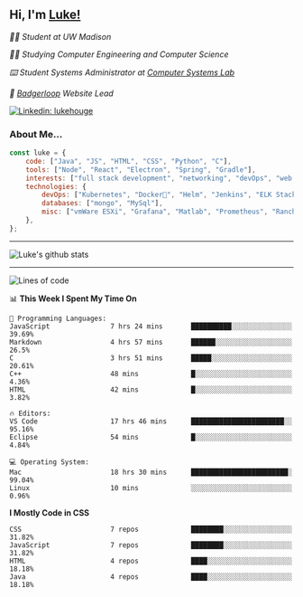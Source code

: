 <h2> Hi, I'm <a href="https://www.lukehouge.com">Luke!</a></h2>

<p><em>👨‍🎓 Student at UW Madison</em></p>
<p><em>🧑‍💻 Studying Computer Engineering and Computer Science</em></p>
<p><em>⌨️ Student Systems Administrator at <a href="https://csl.cs.wisc.edu/">Computer Systems Lab</a></em></p>
<p><em>🚆  <a href="https://badgerloop.com">Badgerloop</a> Website Lead</em></p>


[![Linkedin: lukehouge](https://img.shields.io/badge/-lukehouge-blue?style=flat-square&logo=Linkedin&logoColor=white&link=https://www.linkedin.com/in/lukehouge/)](https://www.linkedin.com/in/lukehouge/)

### About Me...  

```javascript
const luke = {
    code: ["Java", "JS", "HTML", "CSS", "Python", "C"],
    tools: ["Node", "React", "Electron", "Spring", "Gradle"],
    interests: ["full stack development", "networking", "devOps", "web dev", "photography"],
    technologies: {
        devOps: ["Kubernetes", "Docker🐳", "Helm", "Jenkins", "ELK Stack"],
        databases: ["mongo", "MySql"],
        misc: ["vmWare ESXi", "Grafana", "Matlab", "Prometheus", "Rancher", "Cisco"]
    },
};
```
---

![Luke's github stats](https://github-readme-stats.vercel.app/api?username=lukehouge&show_icons=true&theme=dracula)

---

<!--START_SECTION:waka-->
![Lines of code](https://img.shields.io/badge/From%20Hello%20World%20I%27ve%20Written-375053%20lines%20of%20code-blue)

📊 **This Week I Spent My Time On** 

```text
💬 Programming Languages: 
JavaScript               7 hrs 24 mins       ██████████░░░░░░░░░░░░░░░   39.69% 
Markdown                 4 hrs 57 mins       ██████░░░░░░░░░░░░░░░░░░░   26.5% 
C                        3 hrs 51 mins       █████░░░░░░░░░░░░░░░░░░░░   20.61% 
C++                      48 mins             █░░░░░░░░░░░░░░░░░░░░░░░░   4.36% 
HTML                     42 mins             █░░░░░░░░░░░░░░░░░░░░░░░░   3.82%

🔥 Editors: 
VS Code                  17 hrs 46 mins      ███████████████████████░░   95.16% 
Eclipse                  54 mins             █░░░░░░░░░░░░░░░░░░░░░░░░   4.84%

💻 Operating System: 
Mac                      18 hrs 30 mins      ████████████████████████░   99.04% 
Linux                    10 mins             ░░░░░░░░░░░░░░░░░░░░░░░░░   0.96%

```

**I Mostly Code in CSS** 

```text
CSS                      7 repos             ████████░░░░░░░░░░░░░░░░░   31.82% 
JavaScript               7 repos             ████████░░░░░░░░░░░░░░░░░   31.82% 
HTML                     4 repos             ████░░░░░░░░░░░░░░░░░░░░░   18.18% 
Java                     4 repos             ████░░░░░░░░░░░░░░░░░░░░░   18.18%

```



<!--END_SECTION:waka-->
